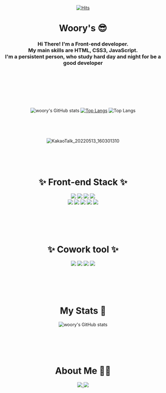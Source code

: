 
<div align="center">
  
[![Hits](https://hits.seeyoufarm.com/api/count/incr/badge.svg?url=https%3A%2F%2Fgithub.com%2Fwoorykim%2F&count_bg=%238FE1F1&title_bg=%23FD8989&icon=&icon_color=%23E7E7E7&title=hits&edge_flat=false)](https://github.com/woorykim)   

  
<h1 style="border-bottom: none;"> Woory's 😎</h1>
  
  
<h3>Hi There! I'm a Front-end developer. <br/>
My main skills are HTML, CSS3, JavaScript. <br/>
I'm a persistent person, who study hard day and night for be a good developer</h3>
  
<br><br><br><br><br><br>

![woory's GitHub stats](https://github-readme-stats.vercel.app/api?username=woorykim&show_icons=true&theme=flag-india)
[![Top Langs](https://github-readme-stats.vercel.app/api/top-langs/?username=woorykim)](https://github.com/woorykim/github-readme-stats)
![Top Langs](https://github-readme-stats.vercel.app/api/top-langs/?username=woorykim&layout=compact&theme=flag-india)


<br><br><br>
 

![KakaoTalk_20220513_160301310](https://user-images.githubusercontent.com/89957988/168231556-1426564d-0560-4311-9dc4-6ab4fe33c911.jpg)

  <br><br><br>
 
 <h1>✨ Front-end Stack ✨</h1>

 
  <img src="https://img.shields.io/badge/HTML-E34F26?style=flat&logo=HTML5&logoColor=white"/>
  <img src="https://img.shields.io/badge/CSS3-F7DF1E?style=flat&logo=CSS3&logoColor=white"/>
  <img src="https://img.shields.io/badge/JAVASCRIPT-1572B6?style=flat&logo=JAVASCRIPT&logoColor=FF7800"/>
  <img src="https://img.shields.io/badge/jQuery-68BC71?style=flat&logo=jQuery&logoColor=white"/><br/>
  <img src="https://img.shields.io/badge/VScode-31C48D?style=flat&logo=VScode&logoColor=16A5F3"/>
  <img src="https://img.shields.io/badge/ESLint-4B32C3?style=flat&logo=ESLint&logoColor=FF61F6"/>
  <img src="https://img.shields.io/badge/npm-CB3837?style=flat&logo=npm&logoColor=35BF5C"/>
  <img src="https://img.shields.io/badge/React-61DAFB?style=flat&logo=React&logoColor=white"/>
  <img src="https://img.shields.io/badge/Redux-9999FF?style=flat&logo=Redux&logoColor=black"/>
 
<br><br><br><br>
 
 
 <h1>✨ Cowork tool ✨</h1>
  <img src="https://img.shields.io/badge/GitHub-81717?style=flat&logo=GitHub&logoColor=CC6699"/>
  <img src="https://img.shields.io/badge/Notion-00148C?style=flat&logo=Notion&logoColor=white"/>
  <img src="https://img.shields.io/badge/Slack-4A154B?style=flat&logo=Slack&logoColor=white"/>
  <img src="https://img.shields.io/badge/Postman-FF6C37?style=flat&logo=Postman&logoColor=white"/>

 <br><br><br><br>
 
 <h1>My Stats 🧐</h2>

 ![woory's GitHub stats](https://github-readme-stats.vercel.app/api?username=woorykim&show_icons=true)

 <br><br><br><br>
 
  <h1>About Me 👩‍⚕️</h2>
   <a href="https://velog.io/@wor0927" target="blank">
    <img src="https://img.shields.io/badge/velog-20C997?style=flat&logo=velog&logoColor=white"/>
   </a>
    <a href="https://velog.io/@wor0927" target="blank">
    <img src="https://img.shields.io/badge/Notion-000000?style=flat-square&logo=Notion&logoColor=white"/>
   </a>
 
 <br><br><br><br>
</div>

